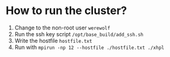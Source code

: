 # How to run the cluster? 

1. Change to the non-root user `werewolf`
2. Run the ssh key script `/opt/base_build/add_ssh.sh`
3. Write the hostfile `hostfile.txt`
4. Run with `mpirun -np 12 --hostfile ./hostfile.txt ./xhpl`
